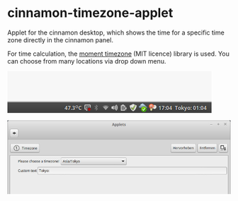 # cinnamon-timezone-applet
Applet for the cinnamon desktop, which shows the time for a specific time zone directly in the cinnamon panel.

For time calculation, the [moment timezone](http://momentjs.com/timezone/) (MIT licence) library is used. You can choose from many locations via drop down menu.

![Screenshot: second Clock for another time zone in cinnamon panel](https://raw.githubusercontent.com/fltdpl/cinnamon-timezone-applet/master/TimezoneAppletPanel.png "Screenshot: second Clock for another time zone in cinnamon panel")

![Screenshot: Settings](https://raw.githubusercontent.com/fltdpl/cinnamon-timezone-applet/master/TimezoneAppletSettings.png "Screenshot: Settings")
